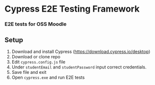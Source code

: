 # Cypress E2E Testing Framework
### E2E tests for OSS Moodle
## Setup

1. Download and install Cypress (https://download.cypress.io/desktop)
2. Download or clone repo
3. Edit `cypress.config.js` file
4. Under `studentEmail` and `studentPassword` input correct credentials.
5. Save file and exit
6. Open `cypress.exe` and run E2E tests

